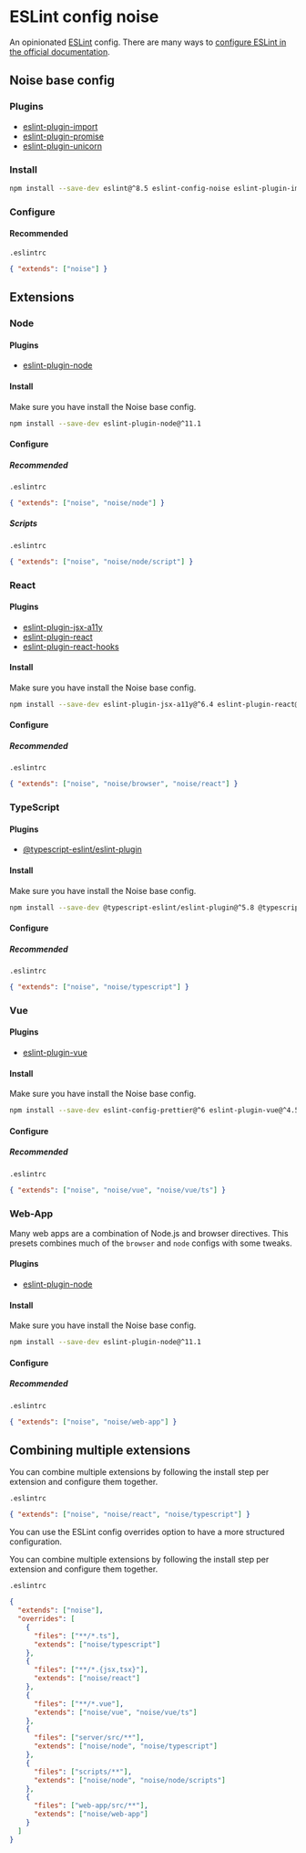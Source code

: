 # ESLint config noise

An opinionated [ESLint](https://github.com/eslint/eslint) config. There are many ways to [configure ESLint in the official documentation](https://eslint.org/docs/user-guide/configuring).

## Noise base config

### Plugins

- [eslint-plugin-import](https://github.com/benmosher/eslint-plugin-import)
- [eslint-plugin-promise](https://github.com/xjamundx/eslint-plugin-promise)
- [eslint-plugin-unicorn](https://github.com/sindresorhus/eslint-plugin-unicorn)

### Install

```sh
npm install --save-dev eslint@^8.5 eslint-config-noise eslint-plugin-import@^2.25 eslint-plugin-promise@^6.0 eslint-plugin-unicorn@^40.0
```

### Configure

#### Recommended

`.eslintrc`

```json
{ "extends": ["noise"] }
```

## Extensions

### Node

#### Plugins

- [eslint-plugin-node](https://github.com/mysticatea/eslint-plugin-node)

#### Install

Make sure you have install the Noise base config.

```sh
npm install --save-dev eslint-plugin-node@^11.1
```

#### Configure

##### Recommended

`.eslintrc`

```json
{ "extends": ["noise", "noise/node"] }
```

##### Scripts

`.eslintrc`

```json
{ "extends": ["noise", "noise/node/script"] }
```

### React

#### Plugins

- [eslint-plugin-jsx-a11y](https://github.com/jsx-eslint/eslint-plugin-jsx-a11y)
- [eslint-plugin-react](https://github.com/yannickcr/eslint-plugin-react)
- [eslint-plugin-react-hooks](https://github.com/facebook/react/tree/master/packages/eslint-plugin-react-hooks)

#### Install

Make sure you have install the Noise base config.

```sh
npm install --save-dev eslint-plugin-jsx-a11y@^6.4 eslint-plugin-react@^7.23 eslint-plugin-react-hooks@^4.2
```

#### Configure

##### Recommended

`.eslintrc`

```json
{ "extends": ["noise", "noise/browser", "noise/react"] }
```

### TypeScript

#### Plugins

- [@typescript-eslint/eslint-plugin](https://github.com/typescript-eslint/typescript-eslint)

#### Install

Make sure you have install the Noise base config.

```sh
npm install --save-dev @typescript-eslint/eslint-plugin@^5.8 @typescript-eslint/parser@^5.8 eslint-import-resolver-typescript@^2.5
```

#### Configure

##### Recommended

`.eslintrc`

```json
{ "extends": ["noise", "noise/typescript"] }
```

### Vue

#### Plugins

- [eslint-plugin-vue](https://github.com/vuejs/eslint-plugin-vue)

#### Install

Make sure you have install the Noise base config.

```sh
npm install --save-dev eslint-config-prettier@^6 eslint-plugin-vue@^4.5
```

#### Configure

##### Recommended

`.eslintrc`

```json
{ "extends": ["noise", "noise/vue", "noise/vue/ts"] }
```

### Web-App

Many web apps are a combination of Node.js and browser directives. This presets
combines much of the `browser` and `node` configs with some tweaks.

#### Plugins

- [eslint-plugin-node](https://github.com/mysticatea/eslint-plugin-node)

#### Install

Make sure you have install the Noise base config.

```sh
npm install --save-dev eslint-plugin-node@^11.1
```

#### Configure

##### Recommended

`.eslintrc`

```json
{ "extends": ["noise", "noise/web-app"] }
```

## Combining multiple extensions

You can combine multiple extensions by following the install step per extension and configure them together.

`.eslintrc`

```json
{ "extends": ["noise", "noise/react", "noise/typescript"] }
```

You can use the ESLint config overrides option to have a more structured configuration.

You can combine multiple extensions by following the install step per extension and configure them together.

`.eslintrc`

```json
{
  "extends": ["noise"],
  "overrides": [
    {
      "files": ["**/*.ts"],
      "extends": ["noise/typescript"]
    },
    {
      "files": ["**/*.{jsx,tsx}"],
      "extends": ["noise/react"]
    },
    {
      "files": ["**/*.vue"],
      "extends": ["noise/vue", "noise/vue/ts"]
    },
    {
      "files": ["server/src/**"],
      "extends": ["noise/node", "noise/typescript"]
    },
    {
      "files": ["scripts/**"],
      "extends": ["noise/node", "noise/node/scripts"]
    },
    {
      "files": ["web-app/src/**"],
      "extends": ["noise/web-app"]
    }
  ]
}
```

